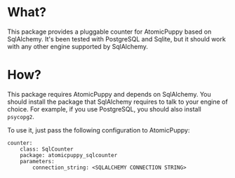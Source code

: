 What?
=============

This package provides a pluggable counter for AtomicPuppy based on SqlAlchemy.
It's been tested with PostgreSQL and Sqlite, but it should work with any other engine supported by SqlAlchemy.


How?
=============

This package requires AtomicPuppy and depends on SqlAlchemy.
You should install the package that SqlAlchemy requires to talk to your engine of choice.
For example, if you use PostgreSQL, you should also install `psycopg2`.

To use it, just pass the following configuration to AtomicPuppy:

```
counter:
    class: SqlCounter
    package: atomicpuppy_sqlcounter
    parameters:
        connection_string: <SQLALCHEMY CONNECTION STRING>
```
